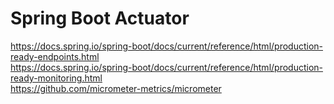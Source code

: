 # Spring Boot Actuator

https://docs.spring.io/spring-boot/docs/current/reference/html/production-ready-endpoints.html  
https://docs.spring.io/spring-boot/docs/current/reference/html/production-ready-monitoring.html  
https://github.com/micrometer-metrics/micrometer
